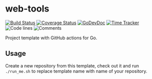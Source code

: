 # web-tools

[![Build Status](https://github.com/bool64/web-tools/workflows/test-unit/badge.svg)](https://github.com/bool64/web-tools/actions?query=branch%3Amaster+workflow%3Atest-unit)
[![Coverage Status](https://codecov.io/gh/bool64/web-tools/branch/master/graph/badge.svg)](https://codecov.io/gh/bool64/web-tools)
[![GoDevDoc](https://img.shields.io/badge/dev-doc-00ADD8?logo=go)](https://pkg.go.dev/github.com/bool64/web-tools)
[![Time Tracker](https://wakatime.com/badge/github/bool64/web-tools.svg)](https://wakatime.com/badge/github/bool64/web-tools)
![Code lines](https://sloc.xyz/github/bool64/web-tools/?category=code)
![Comments](https://sloc.xyz/github/bool64/web-tools/?category=comments)

<!--- TODO Update README.md -->

Project template with GitHub actions for Go.

## Usage

Create a new repository from this template, check out it and run `./run_me.sh` to replace template name with name of
your repository.
